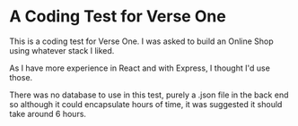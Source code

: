 # A Coding Test for Verse One

This is a coding test for Verse One.
I was asked to build an Online Shop using whatever stack I liked.

As I have more experience in React and with Express, I thought I'd use those.

There was no database to use in this test, purely a .json file in the back end
so although it could encapsulate hours of time, it was suggested it should take around
6 hours.
